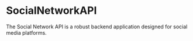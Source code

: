 # SocialNetworkAPI
The Social Network API is a robust backend application designed for social media platforms.
